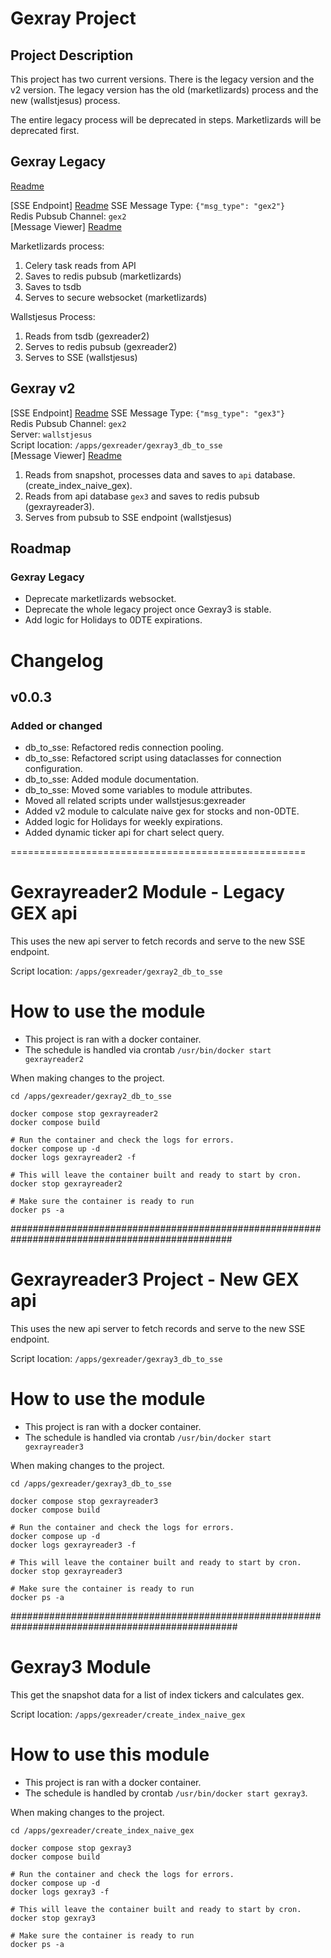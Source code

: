 # Gexray Project

## Project Description

This project has two current versions. There is the legacy version and the v2 version. 
The legacy version has the old (marketlizards) process and the new (wallstjesus) process. 

The entire legacy process will be deprecated in steps. Marketlizards will be deprecated first. 

## Gexray Legacy

[Readme](private_readme.md)

[SSE Endpoint] [Readme](private_readme.md)
SSE Message Type: `{"msg_type": "gex2"}`  
Redis Pubsub Channel: `gex2`  
[Message Viewer] [Readme](private_readme.md)

Marketlizards process:
1. Celery task reads from API
2. Saves to redis pubsub (marketlizards)
3. Saves to tsdb
4. Serves to secure websocket (marketlizards)

Wallstjesus Process:
1. Reads from tsdb (gexreader2)
2. Serves to redis pubsub (gexreader2)
3. Serves to SSE (wallstjesus)

## Gexray v2

[SSE Endpoint] [Readme](private_readme.md)
SSE Message Type: `{"msg_type": "gex3"}`  
Redis Pubsub Channel: `gex2`  
Server: `wallstjesus`  
Script location: `/apps/gexreader/gexray3_db_to_sse`  
[Message Viewer] [Readme](private_readme.md)

1. Reads from snapshot, processes data and saves to `api` database.  (create_index_naive_gex).  
2. Reads from api database `gex3` and saves to redis pubsub (gexrayreader3).  
3. Serves from pubsub to SSE endpoint (wallstjesus)

## Roadmap

### Gexray Legacy
- Deprecate marketlizards websocket. 
- Deprecate the whole legacy project once Gexray3 is stable.
- Add logic for Holidays to 0DTE expirations. 

# Changelog

## v0.0.3

### Added or changed

- db_to_sse: Refactored redis connection pooling.
- db_to_sse: Refactored script using dataclasses for connection configuration. 
- db_to_sse: Added module documentation. 
- db_to_sse: Moved some variables to module attributes. 
- Moved all related scripts under wallstjesus:gexreader
- Added v2 module to calculate naive gex for stocks and non-0DTE. 
- Added logic for Holidays for weekly expirations. 
- Added dynamic ticker api for chart select query. 


===================================================

# Gexrayreader2 Module - Legacy GEX api

This uses the new api server to fetch records and serve to the new SSE endpoint. 

Script location: `/apps/gexreader/gexray2_db_to_sse`

# How to use the module

- This project is ran with a docker container. 
- The schedule is handled via crontab `/usr/bin/docker start gexrayreader2`

When making changes to the project. 

```
cd /apps/gexreader/gexray2_db_to_sse

docker compose stop gexrayreader2
docker compose build

# Run the container and check the logs for errors.
docker compose up -d
docker logs gexrayreader2 -f

# This will leave the container built and ready to start by cron.
docker stop gexrayreader2

# Make sure the container is ready to run
docker ps -a
```


################################################################################################

# Gexrayreader3 Project - New GEX api

This uses the new api server to fetch records and serve to the new SSE endpoint.

Script location: `/apps/gexreader/gexray3_db_to_sse`

# How to use the module

- This project is ran with a docker container. 
- The schedule is handled via crontab `/usr/bin/docker start gexrayreader3`

When making changes to the project. 

```
cd /apps/gexreader/gexray3_db_to_sse

docker compose stop gexrayreader3
docker compose build

# Run the container and check the logs for errors.
docker compose up -d
docker logs gexrayreader3 -f

# This will leave the container built and ready to start by cron.
docker stop gexrayreader3

# Make sure the container is ready to run
docker ps -a
```

#################################################################################################

# Gexray3 Module

This get the snapshot data for a list of index tickers and calculates gex. 

Script location: `/apps/gexreader/create_index_naive_gex`

# How to use this module 

- This project is ran with a docker container. 
- The schedule is handled by crontab `/usr/bin/docker start gexray3`. 

When making changes to the project. 

```
cd /apps/gexreader/create_index_naive_gex

docker compose stop gexray3
docker compose build

# Run the container and check the logs for errors. 
docker compose up -d
docker logs gexray3 -f

# This will leave the container built and ready to start by cron. 
docker stop gexray3

# Make sure the container is ready to run
docker ps -a
```
